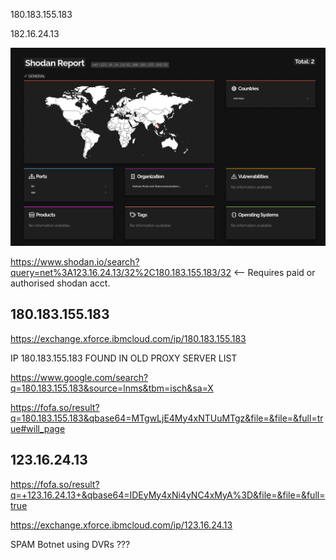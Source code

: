 180.183.155.183


182.16.24.13

![Shodan SC](https://github.com/cybersecgeek/Mar_27_2021_Steam_Unknown_Logins/blob/be0a8bbc272c8c2ba4c5763f722be6cc93fb533d/SUL_2021-03-27_Shodan.png)


https://www.shodan.io/search?query=net%3A123.16.24.13/32%2C180.183.155.183/32  <-- Requires paid or authorised shodan acct.




180.183.155.183
--------------------------------------------------------------------------------
https://exchange.xforce.ibmcloud.com/ip/180.183.155.183


IP  180.183.155.183 FOUND IN OLD PROXY SERVER LIST 

https://www.google.com/search?q=180.183.155.183&source=lnms&tbm=isch&sa=X

https://fofa.so/result?q=180.183.155.183&qbase64=MTgwLjE4My4xNTUuMTgz&file=&file=&full=true#will_page




123.16.24.13 
--------------------------------------------------------------------------------


https://fofa.so/result?q=+123.16.24.13+&qbase64=IDEyMy4xNi4yNC4xMyA%3D&file=&file=&full=true

https://exchange.xforce.ibmcloud.com/ip/123.16.24.13



SPAM Botnet using DVRs ??? 
